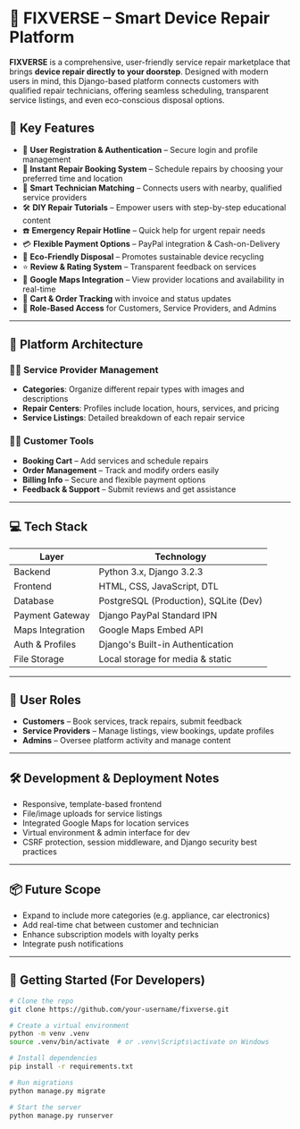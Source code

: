 
# 🔧 FIXVERSE – Smart Device Repair Platform

**FIXVERSE** is a comprehensive, user-friendly service repair marketplace that brings **device repair directly to your doorstep**. Designed with modern users in mind, this Django-based platform connects customers with qualified repair technicians, offering seamless scheduling, transparent service listings, and even eco-conscious disposal options.

## 🚀 Key Features

- 🔐 **User Registration & Authentication** – Secure login and profile management  
- 📅 **Instant Repair Booking System** – Schedule repairs by choosing your preferred time and location  
- 🤝 **Smart Technician Matching** – Connects users with nearby, qualified service providers  
- 🛠️ **DIY Repair Tutorials** – Empower users with step-by-step educational content  
- ☎️ **Emergency Repair Hotline** – Quick help for urgent repair needs  
- 💳 **Flexible Payment Options** – PayPal integration & Cash-on-Delivery  
- 🌱 **Eco-Friendly Disposal** – Promotes sustainable device recycling  
- ⭐ **Review & Rating System** – Transparent feedback on services  
- 📍 **Google Maps Integration** – View provider locations and availability in real-time
- 🛒 **Cart & Order Tracking** with invoice and status updates
- 🔐 **Role-Based Access** for Customers, Service Providers, and Admins




---

## 🧩 Platform Architecture

### 🧑‍🔧 Service Provider Management

- **Categories**: Organize different repair types with images and descriptions  
- **Repair Centers**: Profiles include location, hours, services, and pricing  
- **Service Listings**: Detailed breakdown of each repair service  

### 👨‍💻 Customer Tools

- **Booking Cart** – Add services and schedule repairs  
- **Order Management** – Track and modify orders easily  
- **Billing Info** – Secure and flexible payment options  
- **Feedback & Support** – Submit reviews and get assistance  

---

## 💻 Tech Stack

| Layer              | Technology                          |
|--------------------|-------------------------------------|
| Backend            | Python 3.x, Django 3.2.3            |
| Frontend           | HTML, CSS, JavaScript, DTL          |
| Database           | PostgreSQL (Production), SQLite (Dev) |
| Payment Gateway    | Django PayPal Standard IPN          |
| Maps Integration   | Google Maps Embed API               |
| Auth & Profiles    | Django's Built-in Authentication    |
| File Storage       | Local storage for media & static    |

---

## 👥 User Roles

- **Customers** – Book services, track repairs, submit feedback  
- **Service Providers** – Manage listings, view bookings, update profiles  
- **Admins** – Oversee platform activity and manage content  

---

## 🛠 Development & Deployment Notes

- Responsive, template-based frontend  
- File/image uploads for service listings  
- Integrated Google Maps for location services  
- Virtual environment & admin interface for dev  
- CSRF protection, session middleware, and Django security best practices  

---

## 📦 Future Scope

- Expand to include more categories (e.g. appliance, car electronics)  
- Add real-time chat between customer and technician  
- Enhance subscription models with loyalty perks  
- Integrate push notifications  

---

## 🧪 Getting Started (For Developers)

```bash
# Clone the repo
git clone https://github.com/your-username/fixverse.git

# Create a virtual environment
python -m venv .venv
source .venv/bin/activate  # or .venv\Scripts\activate on Windows

# Install dependencies
pip install -r requirements.txt

# Run migrations
python manage.py migrate

# Start the server
python manage.py runserver
